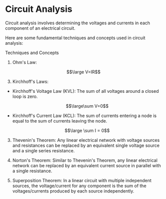 # Circuit Analysis
Circuit analysis involves determining the voltages and currents in each component of an electrical circuit.

Here are some fundamental techniques and concepts used in circuit analysis:

Techniques and Concepts
1. Ohm's Law:
  
  $$\large V=IR$$
   
3. Kirchhoff's Laws:

- Kirchhoff's Voltage Law (KVL): The sum of all voltages around a closed loop is zero.

   $$\large\sum V=0$$

- Kirchhoff's Current Law (KCL): The sum of currents entering a node is equal to the sum of currents leaving the node.

   $$\large \sum I = 0$$

3. Thevenin's Theorem: Any linear electrical network with voltage sources and resistances can be replaced by an equivalent single voltage 
   source and a single series resistance.

4. Norton's Theorem: Similar to Thevenin's Theorem, any linear electrical network can be replaced by an equivalent current source in 
   parallel with a single resistance.

5. Superposition Theorem: In a linear circuit with multiple independent sources, the voltage/current for any component is the sum of the 
   voltages/currents produced by each source independently.
